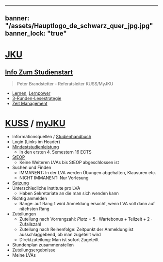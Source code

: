 
---
banner: "/assets/Hauptlogo_de_schwarz_quer_jpg.jpg"
banner_lock: "true"
---

# [JKU](https://www.jku.at/)

## [Info Zum Studienstart](https://www.youtube.com/watch?v=0R5LCo7kL2k)

> Peter Brandstetter - Referatsleiter KUSS/MyJKU

- [Lernen](Lernen.md), [Lernpower](Lernpower.md)
- [3-Runden-Lesestrategie](Org/3-Runden-Lesestrategie.md)
- [Zeit Management](Zeit%20Management.md)

# [KUSS](https://www.kusss.jku.at/kusss/index.action) / [myJKU](https://my.jku.at/#/home)

- Informationsquellen / [Studienhandbuch](https://studienhandbuch.jku.at/curr/986)
- Login (Links im Header)
- [Mindeststudienleistung](https://www.jku.at/studium/studierende/mindeststudienleistung)  
	- In den ersten 4. Semestern 16 ECTS
- [StEOP](https://www.kusss.jku.at/kusss/steopinfo.action)  
	- Keine Weiteren LVAs bis StEOP abgeschlossen ist
- Suchen und Finden  
	- IMMANENT: In der LVA werden Übungen abgehalten, Klausuren etc.
	- NICHT IMMANENT: Nur Vorlesung
- [Satzung](https://www.jku.at/fileadmin/gruppen/61/Satzung___Co/Satzung/Studienrecht/2105_Satzungsteil_Studienrecht_V27_2023_05_10_1.pdf)
- Unterschiedliche Institute pro LVA
	- Haben Sekretariate an die man sich wenden kann 
- Richtig anmelden
	- Ränge: auf Rang 1 wird Anmeldung ersucht, wenn LVA voll dann auf nächsten Rang
- Zuteilungen
	- Zuteilung nach Vorrangzahl: $Platz = 5\cdot \text{Wartebonus}+\text{Teilzeit}+2\cdot \text{Zufallszahl}$
	- Zuteilung nach Reihenfolge: Zeitpunkt der Anmeldung ist ausschlaggebend, ob man zugeteilt wird
	- Direktzuteilung: Man ist sofort Zugeteilt
- Stundenplan zusammenstellen  
- Zuteilungsergebnisse  
- Meine LVAs